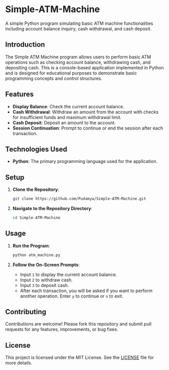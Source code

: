 # Simple-ATM-Machine

A simple Python program simulating basic ATM machine functionalities including account balance inquiry, cash withdrawal, and cash deposit.

## Introduction

The Simple ATM Machine program allows users to perform basic ATM operations such as checking account balance, withdrawing cash, and depositing cash. This is a console-based application implemented in Python and is designed for educational purposes to demonstrate basic programming concepts and control structures.

## Features

- **Display Balance**: Check the current account balance.
- **Cash Withdrawal**: Withdraw an amount from the account with checks for insufficient funds and maximum withdrawal limit.
- **Cash Deposit**: Deposit an amount to the account.
- **Session Continuation**: Prompt to continue or end the session after each transaction.

## Technologies Used

- **Python**: The primary programming language used for the application.

## Setup

1. **Clone the Repository**:
   ```sh
   git clone https://github.com/Pudamya/Simple-ATM-Machine.git
   ```

2. **Navigate to the Repository Directory**:
   ```sh
   cd Simple-ATM-Machine
   ```

## Usage

1. **Run the Program**:
   ```sh
   python atm_machine.py
   ```

2. **Follow the On-Screen Prompts**:
   - Input `1` to display the current account balance.
   - Input `2` to withdraw cash.
   - Input `3` to deposit cash.
   - After each transaction, you will be asked if you want to perform another operation. Enter `y` to continue or `n` to exit.

## Contributing

Contributions are welcome! Please fork this repository and submit pull requests for any features, improvements, or bug fixes.

## License

This project is licensed under the MIT License. See the [LICENSE](LICENSE) file for more details.
